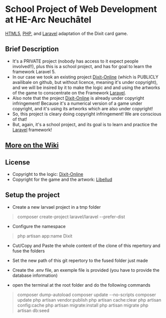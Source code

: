 # School Project of Web Development at HE-Arc Neuchâtel

[HTML5](http://www.w3.org/TR/html5/), [PHP](http://www.php.net), and [Laravel](http://laravel.com) adaptation of the Dixit card game.


## Brief Description

- It's a PRIVATE project (nobody has access to it expect people involved!!), plus this is a school project, and has for goal to learn the framework Laravel 5.
- In our case we took an existing project [Dixit-Online](https://github.com/PCreations/Dixit-Online) (which is PUBLICLY availibale on github, but without licence, meaning it's under copyright), and we will be insired by it to make the logic and and using the artworks of the game to conscentrate on the Framework [Laravel](http://laravel.com).
- Also note that the project [Dixit-Online](https://github.com/PCreations/Dixit-Online) is already under copyright infringement! Because it's a numerical version of a game under copyright, and it's using its artworks which are also under copyright!
- So, this project is cleary doing copyright infringement! We are conscious of that!
 - But, again, it's a school project, and its goal is to learn and practice the [Laravel](http://laravel.com) framework!

## [More on the Wiki](https://github.com/Rocla/Dixit/wiki)

## License

- Copyright to the logic: [Dixit-Online](https://github.com/PCreations/Dixit-Online)
- Copyright for the game and the artwork: [Libellud](http://en.libellud.com/games/dixit)


## Setup the project

- Create a new larvael project in a tmp folder
 > composer create-project laravel/laravel --prefer-dist

- Configure the namespace
 > php artisan app:name Dixit

- Cut/Copy and Paste the whole content of the clone of this repertory and fuse the folders

- Set the new path of this git repertory to the fused folder just made

- Create the .env file, an exemple file is provided (you have to provide the database information)

- open the terminal at the root folder and do the following commands
 > composer dump-autoload
 > composer update --no-scripts
 > composer update
 > php artisan vendor:publish
 > php artisan cache:clear
 > php artisan config:cache
 > php artisan migrate:install
 > php artisan migrate
 > php artisan db:seed
